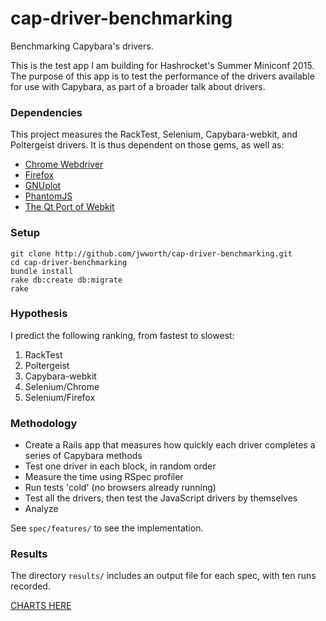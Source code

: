# cap-driver-benchmarking

Benchmarking Capybara's drivers.

This is the test app I am building for Hashrocket's Summer Miniconf 2015. The purpose of this app is to test the performance of the drivers available for use with Capybara, as part of a broader talk about drivers.

### Dependencies

This project measures the RackTest, Selenium, Capybara-webkit, and Poltergeist drivers. It is thus dependent on those gems, as well as:

* [Chrome Webdriver](https://code.google.com/p/selenium/wiki/ChromeDriver)
* [Firefox](https://www.mozilla.org/en-US/firefox/new/)
* [GNUplot](http://www.gnuplot.info/)
* [PhantomJS](http://phantomjs.org/)
* [The Qt Port of Webkit](http://trac.webkit.org/wiki/QtWebKit)

### Setup

```
git clone http://github.com/jwworth/cap-driver-benchmarking.git
cd cap-driver-benchmarking
bundle install
rake db:create db:migrate
rake
```

### Hypothesis

I predict the following ranking, from fastest to slowest:

1. RackTest
2. Poltergeist
3. Capybara-webkit
4. Selenium/Chrome
5. Selenium/Firefox

### Methodology

* Create a Rails app that measures how quickly each driver completes a series of Capybara methods
* Test one driver in each block, in random order
* Measure the time using RSpec profiler
* Run tests 'cold' (no browsers already running)
* Test all the drivers, then test the JavaScript drivers by themselves
* Analyze

See `spec/features/` to see the implementation.

### Results

The directory `results/` includes an output file for each spec, with ten runs recorded.

[CHARTS HERE](#)
